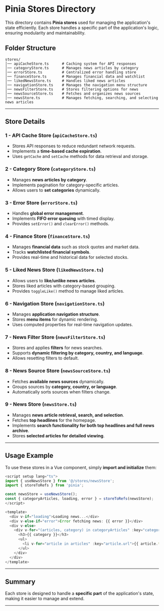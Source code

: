 # Pinia Stores Directory

This directory contains **Pinia stores** used for managing the application's state efficiently. Each store handles a specific part of the application's logic, ensuring modularity and maintainability.

## Folder Structure

```
stores/
│── apiCacheStore.ts      # Caching system for API responses
│── categoryStore.ts      # Manages news articles by category
│── errorStore.ts         # Centralized error handling store
│── financeStore.ts       # Manages financial data and watchlist
│── likedNewsStore.ts     # Handles liked news articles
│── navigationStore.ts    # Manages the navigation menu structure
│── newsFilterStore.ts    # Stores filtering options for news
│── newsSourceStore.ts    # Fetches and organizes news sources
│── newsStore.ts          # Manages fetching, searching, and selecting news articles
```

---

## Store Details

### **1 - API Cache Store (`apiCacheStore.ts`)**
- Stores API responses to reduce redundant network requests.
- Implements a **time-based cache expiration**.
- Uses `getCache` and `setCache` methods for data retrieval and storage.

### **2 - Category Store (`categoryStore.ts`)**
- Manages **news articles by category**.
- Implements pagination for category-specific articles.
- Allows users to **set categories** dynamically.

### **3 - Error Store (`errorStore.ts`)**
- Handles **global error management**.
- Implements **FIFO error queuing** with timed display.
- Provides `setError()` and `clearError()` methods.

### **4 - Finance Store (`financeStore.ts`)**
- Manages **financial data** such as stock quotes and market data.
- Tracks **watchlisted financial symbols**.
- Provides real-time and historical data for selected stocks.

### **5 - Liked News Store (`likedNewsStore.ts`)**
- Allows users to **like/unlike news articles**.
- Stores liked articles with category-based grouping.
- Provides `toggleLike()` method to manage liked articles.

### **6 - Navigation Store (`navigationStore.ts`)**
- Manages **application navigation structure**.
- Stores **menu items** for dynamic rendering.
- Uses computed properties for real-time navigation updates.

### **7 - News Filter Store (`newsFilterStore.ts`)**
- Stores and applies **filters** for news searches.
- Supports **dynamic filtering by category, country, and language**.
- Allows resetting filters to default.

### **8 - News Source Store (`newsSourceStore.ts`)**
- Fetches **available news sources** dynamically.
- Groups sources by **category, country, or language**.
- Automatically sorts sources when filters change.

### **9 - News Store (`newsStore.ts`)**
- Manages **news article retrieval, search, and selection**.
- Fetches **top headlines** for the homepage.
- Implements **search functionality for both top headlines and full news archive**.
- Stores **selected articles for detailed viewing**.

---

## Usage Example

To use these stores in a Vue component, simply **import and initialize** them:

```ts
<script setup lang="ts">
import { useNewsStore } from '@/stores/newsStore';
import { storeToRefs } from 'pinia';

const newsStore = useNewsStore();
const { categoryArticles, loading, error } = storeToRefs(newsStore);
</script>

<template>
  <div v-if="loading">Loading news...</div>
  <div v-else-if="error">Error fetching news: {{ error }}</div>
  <div v-else>
    <div v-for="(articles, category) in categoryArticles" :key="category">
      <h3>{{ category }}</h3>
      <ul>
        <li v-for="article in articles" :key="article.url">{{ article.title }}</li>
      </ul>
    </div>
  </div>
</template>
```

---

## Summary
Each store is designed to handle a **specific part** of the application's state, making it easier to manage and extend.

---
